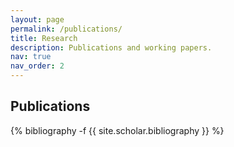 ```yaml
---
layout: page
permalink: /publications/
title: Research
description: Publications and working papers.
nav: true
nav_order: 2
---
```

<h2>Publications</h2>

<!-- _pages/publications.md -->
<div class="publications">

{% bibliography -f {{ site.scholar.bibliography }} %}

</div>
